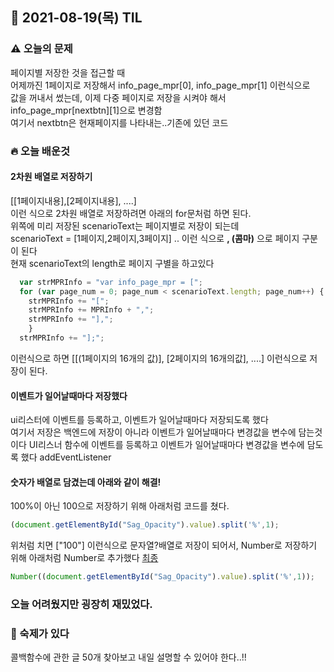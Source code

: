 ## 📆 2021-08-19(목) TIL


### ⚠️ 오늘의 문제  
페이지별 저장한 것을 접근할 때  
어제까진 1페이지로 저장해서 info_page_mpr[0], info_page_mpr[1] 이런식으로  
값을 꺼내서 썼는데, 이제 다중 페이지로 저장을 시켜야 해서  
info_page_mpr[nextbtn][1]으로 변경함  
여기서 nextbtn은 현재페이지를 나타내는..기존에 있던 코드  

### 🔥 오늘 배운것  
#### 2차원 배열로 저장하기
[[1페이지내용],[2페이지내용], ....]  
이런 식으로 2차원 배열로 저장하려면 아래의 for문처럼 하면 된다.  
위쪽에 미리 저장된 scenarioText는 페이지별로 저장이 되는데  
scenarioText = [1페이지,2페이지,3페이지] .. 이런 식으로 **, (콤마)** 으로 페이지 구분이 된다  
현재 scenarioText의 length로 페이지 구별을 하고있다  

```javascript
  var strMPRInfo = "var info_page_mpr = ["; 
  for (var page_num = 0; page_num < scenarioText.length; page_num++) {
    strMPRInfo += "[";
    strMPRInfo += MPRInfo + ",";
    strMPRInfo += "],";
    }
  strMPRInfo += "];";
```
이런식으로 하면 [[(1페이지의 16개의 값)], [2페이지의 16개의값], ....] 이런식으로 저장이 된다.

#### 이벤트가 일어날때마다 저장했다
ui리스터에 이벤트를 등록하고, 이벤트가 일어날때마다 저장되도록 했다  
여기서 저장은 백엔드에 저장이 아니라 이벤트가 일어날때마다 변경값을 변수에 담는것이다
UI리스너 함수에 이벤트를 등록하고 이벤트가 일어날때마다 변경값을 변수에 담도록 했다
addEventListener

#### 숫자가 배열로 담겼는데 아래와 같이 해결!
100%이 아닌 100으로 저장하기 위해 아래처럼 코드를 쳤다.
```javascript
(document.getElementById("Sag_Opacity").value).split('%',1);
```
위처럼 치면 ["100"] 이런식으로 문자열?배열로 저장이 되어서,
Number로 저장하기 위해 아래처럼 Number로 추가했다
<u>최종</u>
```javascript
Number((document.getElementById("Sag_Opacity").value).split('%',1));
```
### 오늘 어려웠지만 굉장히 재밌었다. 

### 📝 숙제가 있다
콜백함수에 관한 글 50개 찾아보고 내일 설명할 수 있어야 한다..!!
  
